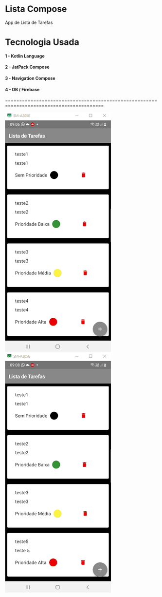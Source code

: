 # Lista Compose
App de Lista de Tarefas

# Tecnologia Usada

#### 1 - Kotlin Language
#### 2 - JatPack Compose
#### 3 - Navigation Compose
#### 4 - DB / Firebase

=========================================================================================

![list01](https://github.com/joaoboscocordeiro/ListaCompose/blob/develop/list01.gif)
![list02](https://github.com/joaoboscocordeiro/ListaCompose/blob/develop/list02.gif)
